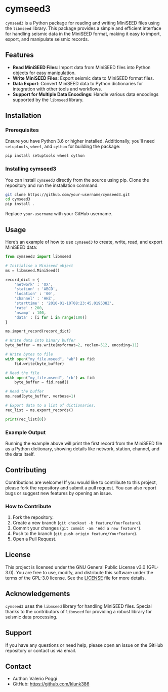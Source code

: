 # cymseed3

 `cymseed3` is a Python package for reading and writing MiniSEED files using the `libmseed` library. This package provides a simple and efficient interface for handling seismic data in the MiniSEED format, making it easy to import, export, and manipulate seismic records.

 ## Features

 - **Read MiniSEED Files**: Import data from MiniSEED files into Python objects for easy manipulation.
 - **Write MiniSEED Files**: Export seismic data to MiniSEED format files.
 - **Data Export**: Convert MiniSEED data to Python dictionaries for integration with other tools and workflows.
 - **Support for Multiple Data Encodings**: Handle various data encodings supported by the `libmseed` library.

 ## Installation

 ### Prerequisites

 Ensure you have Python 3.6 or higher installed. Additionally, you'll need `setuptools`, `wheel`, and `cython` for building the package:

 ```bash
 pip install setuptools wheel cython
 ```

 ### Installing cymseed3

 You can install `cymseed3` directly from the source using pip. Clone the repository and run the installation command:

 ```bash
 git clone https://github.com/your-username/cymseed3.git
 cd cymseed3
 pip install .
 ```

 Replace `your-username` with your GitHub username.

 ## Usage

 Here’s an example of how to use `cymseed3` to create, write, read, and export MiniSEED data:

 ```python
 from cymseed3 import libmseed

 # Initialise a Miniseed object
 ms = libmseed.MiniSeed()

 record_dict = {
     'network' : 'OX',
     'station' : 'ABCD',
     'location' : '00',
     'channel' : 'HHZ',
     'starttime' : '2010-01-10T08:23:45.019538Z',
     'rate' : 200,
     'nsamp' : 100,
     'data' : [i for i in range(100)]
 }

 ms.import_record(record_dict)

 # Write data into binary buffer
 byte_buffer = ms.write(msformat=2, reclen=512, encoding=11)

 # Write bytes to file
 with open("my_file.mseed", "wb") as fid:
     fid.write(byte_buffer)

 # Read the file
 with open("my_file.mseed", 'rb') as fid:
     byte_buffer = fid.read()

 # Read the buffer
 ms.read(byte_buffer, verbose=1)

 # Export data to a list of dictionaries.
 rec_list = ms.export_records()

 print(rec_list[0])
 ```

 ### Example Output

 Running the example above will print the first record from the MiniSEED file as a Python dictionary, showing details like network, station, channel, and the data itself.

 ## Contributing

 Contributions are welcome! If you would like to contribute to this project, please fork the repository and submit a pull request. You can also report bugs or suggest new features by opening an issue.

 ### How to Contribute

 1. Fork the repository.
 2. Create a new branch (`git checkout -b feature/YourFeature`).
 3. Commit your changes (`git commit -am 'Add a new feature'`).
 4. Push to the branch (`git push origin feature/YourFeature`).
 5. Open a Pull Request.

 ## License

 This project is licensed under the GNU General Public License v3.0 (GPL-3.0). You are free to use, modify, and distribute this software under the terms of the GPL-3.0 license. See the [LICENSE](LICENSE) file for more details.

 ## Acknowledgements

 `cymseed3` uses the `libmseed` library for handling MiniSEED files. Special thanks to the contributors of `libmseed` for providing a robust library for seismic data processing.

 ## Support

 If you have any questions or need help, please open an issue on the GitHub repository or contact us via email.

 ## Contact

 - Author: Valerio Poggi
 - GitHub: https://github.com/klunk386
